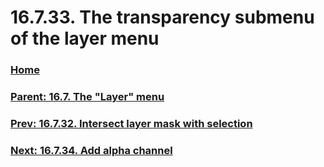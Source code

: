# 16.7.33. The transparency submenu of the layer menu

### [Home](./00-home.md)
### [Parent: 16.7. The "Layer" menu](./16-07-00-the-layer-menu.md)
### [Prev: 16.7.32. Intersect layer mask with selection](./16-07-32-intersect-layer-mask-with-selection.md)
### [Next: 16.7.34. Add alpha channel](./16-07-34-add-alpha-channel.md)

